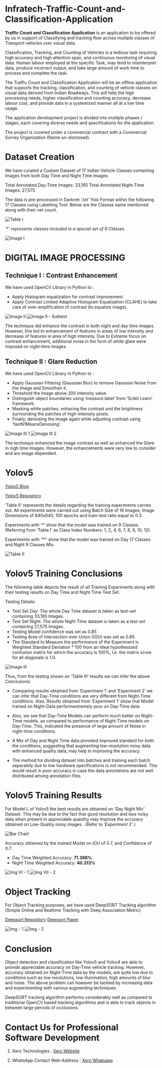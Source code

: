 # Infratech-Traffic-Count-and-Classification-Application

**Traffic Count and Classification Application** is an application to be offered by us in 
support of Classifying and tracking flow across multiple classes of Transport vehicles 
over visual data.

Classification, Tracking, and Counting of Vehicles is a tedious task requiring high 
accuracy and high attention span, and continuous monitoring of visual data. Human 
labour employed at the specific Task, may tend to misinterpret data, produce incorrect 
output, and take large amount of work time to process and complete the task.

The Traffic Count and Classification Application will be an offline application that 
supports the tracking, classification, and counting of vehicle classes on visual data derived 
from Indian Roadways. This will help the high processing needs, higher classification and 
counting accuracy, decrease labour cost, and provide data in a systemized manner all at a 
low time usage.

The application development project is divided into multiple phases / stages, each 
covering diverse needs and specifications for the application.

The project is covered under a commercial contract with a Commercial Survey 
Organization (Name un-disclosed).


# Dataset Creation

We have curated a Custom Dataset of 17 Indian Vehicle Classes containing Images from 
both Day Time and Night Time Images.

Total Annotated Day-Time Images: 33,165
Total Annotated Night-Time Images: 27,575

The data is pre-processed in Darknet ‘.txt’ Yolo Format within the following 17 Classes 
using LabelImg Tool. Below are the Classes name mentioned along with their net count.

![Table I](https://user-images.githubusercontent.com/75173703/115763065-be339800-a3c1-11eb-8e3a-cb0129d53257.PNG)

_‘*’ represents classes included in a special set of 9 Classes_

![Image I](https://user-images.githubusercontent.com/75173703/115763108-ca1f5a00-a3c1-11eb-93a9-1ae5de96cbfd.PNG)


# DIGITAL IMAGE PROCESSING

## Technique I : Contrast Enhancement

We have used OpenCV Library in Python to :

- Apply Histogram equalization for contrast improvement.
- Apply Contrast Limited Adaptive Histogram Equalization (CLAHE) to take care of over-amplification of contrast (to equalize image).

![Image II](https://user-images.githubusercontent.com/75173703/115763308-f8049e80-a3c1-11eb-8950-123c8de157ff.PNG)
![Image II - Subtext](https://user-images.githubusercontent.com/75173703/115763314-f935cb80-a3c1-11eb-97e7-a367525a8e96.PNG)

The technique did enhance the contrast in both night and day time images. However, 
this led to enhancement of features in areas of low intensity and decrease of features 
in area of high intensity. Due to Extreme focus on contrast enhancement, additional 
noise in the form of white glare were imposed on night-time images.


## Technique II : Glare Reduction

We have used OpenCV Library in Python to :

- Apply Gaussian Filtering (Gaussian Blur) to remove Gaussian Noise from the Image and Smoothen it.
- Threshold the Image above 200 Intensity value.
- Distinguish object boundaries using ‘measure.label’ from ‘Scikit Learn’ framework.
- Masking white patches, enhacing the contrast and the brightness surrounding the patches of high-intensity pixels.
- Finally, denoising the image again while adjusting contrast using ‘fastN1MeansDenoising’.

![Image III 1](https://user-images.githubusercontent.com/75173703/115763395-0d79c880-a3c2-11eb-95e1-21d25af4b554.PNG)
![Image III 2](https://user-images.githubusercontent.com/75173703/115764629-6c8c0d00-a3c3-11eb-8827-e1aaf712bc45.PNG)

The technique enhanced the image contrast as well as enhanced the Glare in nigh time Images. However, the enhancements were very low to consider and are image dependent.


# Yolov5

[Yolov5 Blog](https://blog.roboflow.com/yolov5-improvements-and-evaluation/)

[Yolov5 Repository](https://github.com/ultralytics/yolov5)

‘Table II’ represents the details regarding the training experiments carries out. All experiments were carried out using Batch Size of 16 Images, Image Dimensions of 640x640, 100 epochs and train-test ratio equal to 0.3.

Experiments with ‘*’ show that the model was trained on 9 Classes. (Referring from ‘Table I’ as Class Index Numbers: 1, 2, 4, 6, 7, 8, 9, 10, 12).

Experiments with ‘**’ show that the model was trained on Day 17 Classes and Night 9 Classes Mix.

![Table II](https://user-images.githubusercontent.com/75173703/115763451-1a96b780-a3c2-11eb-904f-ad26527589a4.PNG)


# Yolov5 Training Conclusions

The following table depicts the result of all Training Experiments along with their testing results on Day Time and Night Time Test Set.

Testing Details:

- Test Set Day: The whole Day Time dataset is taken as test-set containing 33,165 Images.
- Test Set Night: The whole Night Time dataset is taken as a test-set containing 27,575 Images.
- Testing Model confidence was set as 0.85
- Testing Area of Intersection over Union (IOU) was set as 0.85.
- The Standard to Measure the performance of the Experiment is Weighted Standard Deviation * 100 from an Ideal hypothesized confusion matrix for which the accuracy is 100%, i.e. the matrix score for all diagonals is 1.0.

![Image III](https://user-images.githubusercontent.com/75173703/115763504-271b1000-a3c2-11eb-884e-28c76cb43529.PNG)

Thus, from the testing shown on ‘Table III’ results we can infer the above Conclusions:

- Comparing results obtained from ‘Experiment 1’ and ‘Experiment 2’ we can infer that Day-Time conditions are very different from Night-Time conditions. Also, Results obtained from ‘Experiment 1’ show that Model trained on Night-Data performextremely poor on Day-Time data.

- Also, we see that Day-Time Models can perform much better on Night-Time models, as compared to performance of Night-Time models on Day-Time. This, indicated the presence of large amount of Noise in night-time conditions.

- A Mix of Day and Night Time data provided improved standard for both the conditions, suggesting that augmenting low-resolution noisy data with enhanced quality data, may help in improving the accuracy.

- The method for dividing dataset into batches and training each batch separately due to low hardware specifications is not recommended. This would result in poor accuracy in case the data annotations are not well distributed among annotation files.


# Yolov5 Training Results

For Model L of Yolov5 the best results are obtained on ‘Day Night Mix’ Dataset. This may be due to the fact that good resolution and less noisy data when present in appreciable quantity may improve the accuracy obtained on Low-Quality noisy images . (Refer to *‘Experiment 3’* ).

![Bar Chart](https://user-images.githubusercontent.com/75173703/115763561-3601c280-a3c2-11eb-9568-d69f49b152d2.PNG)

Accuracy obtained by the trained Model on IOU of 0.7, and Confidence of 0.7:

- Day Time Weighted Accuracy: **71.398%**
- Night Time Weighted Accuracy: **40.313%**

![Img VI - 1](https://user-images.githubusercontent.com/75173703/115763615-44e87500-a3c2-11eb-854a-4f82dd0b7f9a.PNG)
![Img VII - 2](https://user-images.githubusercontent.com/75173703/115763699-5c276280-a3c2-11eb-9103-e0b676b658f8.PNG)


# Object Tracking

For Object Tracking purposes, we have used DeepSORT Tracking algorithm (Simple
Online and Realtime Tracking with Deep Association Metric)

[Deepsort Repository](https://github.com/WuPedin/Multi-class_Yolov5_DeepSort_Pytorch)
[Deepsort Paper](https://arxiv.org/abs/1703.07402)

![Img - 1](https://user-images.githubusercontent.com/75173703/115763704-5cbff900-a3c2-11eb-822d-fbd809bfad29.PNG)
![Img - 2](https://user-images.githubusercontent.com/75173703/115763758-6cd7d880-a3c2-11eb-89ed-f6dc53dc2c43.PNG)

# Conclusion

Object detection and classification like Yolov5 and Yolov4 are able to provide appreciable accuracy on Day-Time vehicle tracking. However, accuracy obtained on Night-Time data by the models, are quite low due to conditions such as low resolutions, low illumination, high amounts of blur and noise. The above problem can however be tackled by increasing data and experimenting with various augmenting techniques.

DeepSORT tracking algorithm performs considerably well as compared to traditional OpenCV based tracking algorithms and is able to track objects in between large periods of occlusions.

# Contact Us for Professional Software Development

1. Xero Technologies : [Xero Website](https://xeroed.tech/)

2. WhatsApp Contact Web-Address : [Xero Whatsapp](https://api.whatsapp.com/message/VQX4YB3VKS3RE1)
